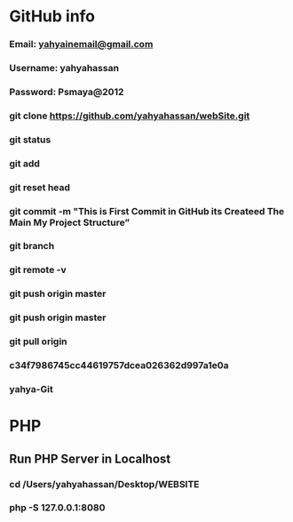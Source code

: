 # GitHub info
### Email: yahyainemail@gmail.com
### Username: yahyahassan
### Password: Psmaya@2012
### git clone https://github.com/yahyahassan/webSite.git
### git status
### git add  <!-- add <.> OR <file/folder> -->
### git reset head <!-- <file/folder> -->
### git commit -m "This is First Commit in GitHub its Createed The Main My Project Structure”
### git branch
### git remote -v
### git push origin master
### git push origin master
### git pull origin
### c34f7986745cc44619757dcea026362d997a1e0a
### yahya-Git

# PHP
## Run PHP Server in Localhost
### cd /Users/yahyahassan/Desktop/WEBSITE
### php -S 127.0.0.1:8080